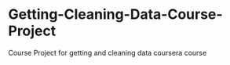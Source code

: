 # Getting-Cleaning-Data-Course-Project
Course Project for getting and cleaning data coursera course
